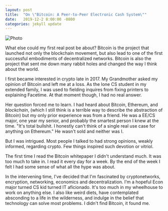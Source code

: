 ```yaml
---
layout: post
title:  "On \"Bitcoin: A Peer-to-Peer Electronic Cash System\""
date:   2019-12-2 8:00:00 -0800
categories: jekyll update
---
```


![Photo]({{guywuollet.com}}/assets/images/bitcoin.png)

What else could my first real post be about? Bitcoin is the project that launched not only the blockchain movement, but also lead to one of the first successful embodiments of decentralized networks. Bitcoin is also the project that sent me down many rabbit holes and changed the way I think about the world.

I first became interested in crypto late in 2017. My Grandmother asked my opinion of Bitcoin and left me at a loss. As the lone CS student in my extended family, I was used to fielding inquires from fixing printers to explaining Facetime. At that moment though, I had no real answer.

Her question forced me to learn. I had heard about Bitcoin, Ethereum, and _blockchain_, (which I still think is a terrible way to describe the abstraction of Bitcoin) but my only prior experience was from a friend. He was a EE/CS major, one year my senior, and probably the smartest person I knew at the time. "It's total bullshit. I honestly can't think of a single real use case for anything on Ethereum." He wasn't sold and neither was I.

But I was intrigued. Most people I talked to had strong opinions, weakly informed, regarding crypto. Few things inspired such devotion or vitriol.

The first time I read the Bitcoin whitepaper I didn't understand much. It was too much to take in. I read it every day for a week. By the end of the week I felt I had some sense of what all the hype was about.

In the intervening time, I've decided that I'm fascinated by cryptonetworks, encryption, networking, economics and decentralization. I'm a hopeful Econ major turned CS kid turned IT aficionado. It's too much in my wheelhouse to work on anything else. I also like weird diets, have contemplated absconding to a life in the wilderness, and indulge in the belief that technology can solve most problems. I didn't find Bitcoin, it found me.
